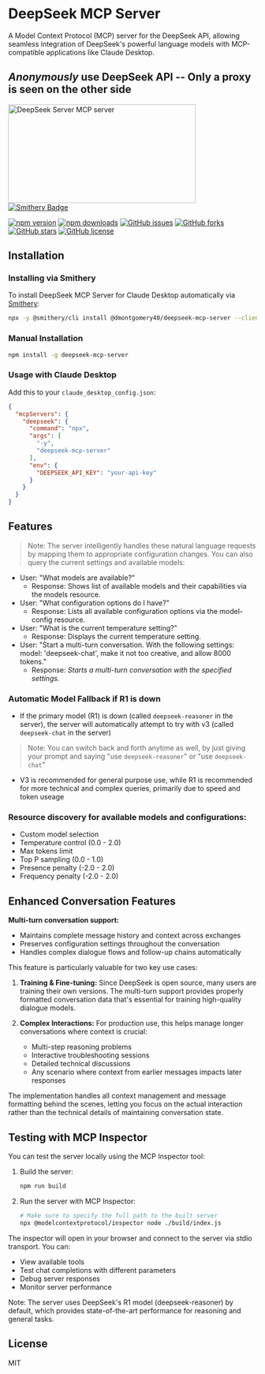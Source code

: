 
# DeepSeek MCP Server

A Model Context Protocol (MCP) server for the DeepSeek API, allowing seamless integration of DeepSeek's powerful language models with MCP-compatible applications like Claude Desktop.

## *Anonymously*  use DeepSeek API  --  Only a proxy is seen on the other side 

<a href="https://glama.ai/mcp/servers/asht4rqltn"><img width="380" height="200" src="https://glama.ai/mcp/servers/asht4rqltn/badge" alt="DeepSeek Server MCP server" /></a>
<a href="https://smithery.ai/server/@dmontgomery40/deepseek-mcp-server"><img alt="Smithery Badge" src="https://smithery.ai/badge/@dmontgomery40/deepseek-mcp-server"></a>


[![npm version](https://img.shields.io/npm/v/deepseek-mcp-server)](https://www.npmjs.com/package/deepseek-mcp-server)
[![npm downloads](https://img.shields.io/npm/dm/deepseek-mcp-server)](https://www.npmjs.com/package/deepseek-mcp-server)
[![GitHub issues](https://img.shields.io/github/issues/DMontgomery40/deepseek-mcp-server)](https://github.com/DMontgomery40/deepseek-mcp-server/issues)
[![GitHub forks](https://img.shields.io/github/forks/DMontgomery40/deepseek-mcp-server)](https://github.com/DMontgomery40/deepseek-mcp-server/network)
[![GitHub stars](https://img.shields.io/github/stars/DMontgomery40/deepseek-mcp-server)](https://github.com/DMontgomery40/deepseek-mcp-server/stargazers)
[![GitHub license](https://img.shields.io/github/license/DMontgomery40/deepseek-mcp-server?color=blue)](https://github.com/DMontgomery40/deepseek-mcp-server/blob/main/LICENSE)

## Installation

### Installing via Smithery

To install DeepSeek MCP Server for Claude Desktop automatically via [Smithery](https://smithery.ai/server/@dmontgomery40/deepseek-mcp-server):

```bash
npx -y @smithery/cli install @dmontgomery40/deepseek-mcp-server --client claude
```

### Manual Installation
```bash
npm install -g deepseek-mcp-server
```
### Usage with Claude Desktop

Add this to your `claude_desktop_config.json`:

```json
{
  "mcpServers": {
    "deepseek": {
      "command": "npx",
      "args": [
        "-y",
        "deepseek-mcp-server"
      ],
      "env": {
        "DEEPSEEK_API_KEY": "your-api-key"
      }
    }
  }
}
```

## Features

> Note: The server intelligently handles these natural language requests by mapping them to appropriate configuration changes. You can also query the current settings and available models:

- User: "What models are available?"
  - Response: Shows list of available models and their capabilities via the models resource.
- User: "What configuration options do I have?"
  - Response: Lists all available configuration options via the model-config resource.
- User: "What is the current temperature setting?"
  - Response: Displays the current temperature setting.
- User: "Start a multi-turn conversation. With the following settings: model: 'deepseek-chat', make it not too creative, and 
   allow 8000 tokens."
  - Response: *Starts a multi-turn conversation with the specified settings.*

### Automatic Model Fallback if R1 is down

- If the primary model (R1) is down (called `deepseek-reasoner` in the server), the server will automatically attempt to try with v3 (called `deepseek-chat` in the server) 
> Note: You can switch back and forth anytime as well, by just giving your prompt and saying "use `deepseek-reasoner`" or "use `deepseek-chat`"
- V3 is recommended for general purpose use, while R1 is recommended for more technical and complex queries, primarily due to speed and token useage

###  Resource discovery for available models and configurations:
   * Custom model selection
   * Temperature control (0.0 - 2.0)
   * Max tokens limit
   * Top P sampling (0.0 - 1.0)
   * Presence penalty (-2.0 - 2.0)
   * Frequency penalty (-2.0 - 2.0)

## Enhanced Conversation Features

**Multi-turn conversation support:**
* Maintains complete message history and context across exchanges
* Preserves configuration settings throughout the conversation
* Handles complex dialogue flows and follow-up chains automatically

This feature is particularly valuable for two key use cases:

1. **Training & Fine-tuning:**
   Since DeepSeek is open source, many users are training their own versions. The multi-turn support provides properly formatted conversation data that's essential for training high-quality dialogue models.

2. **Complex Interactions:**
   For production use, this helps manage longer conversations where context is crucial:
   * Multi-step reasoning problems
   * Interactive troubleshooting sessions
   * Detailed technical discussions
   * Any scenario where context from earlier messages impacts later responses

The implementation handles all context management and message formatting behind the scenes, letting you focus on the actual interaction rather than the technical details of maintaining conversation state.




## Testing with MCP Inspector

You can test the server locally using the MCP Inspector tool:

1. Build the server:
   ```bash
   npm run build
   ```

2. Run the server with MCP Inspector:
   ```bash
   # Make sure to specify the full path to the built server
   npx @modelcontextprotocol/inspector node ./build/index.js
   ```

The inspector will open in your browser and connect to the server via stdio transport. You can:
- View available tools
- Test chat completions with different parameters
- Debug server responses
- Monitor server performance

Note: The server uses DeepSeek's R1 model (deepseek-reasoner) by default, which provides state-of-the-art performance for reasoning and general tasks.

## License

MIT
